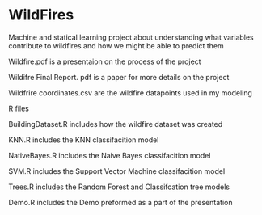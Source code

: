 # WildFires
Machine and statical learning project about understanding what variables contribute to wildfires and how we might be able to predict them

Wildfire.pdf is a presentaion on the process of the project

Wildifre Final Report. pdf is a paper for more details on the project

Wildfrire coordinates.csv are the wildfire datapoints used in my modeling

R files 

BuildingDataset.R includes how the wildfire dataset was created

KNN.R includes the KNN classifacition model

NativeBayes.R includes the Naive Bayes classifacition model

SVM.R includes the Support Vector Machine classifacition model

Trees.R includes the Random Forest and Classifcation tree models

Demo.R includes the Demo preformed as a part of the presentation


